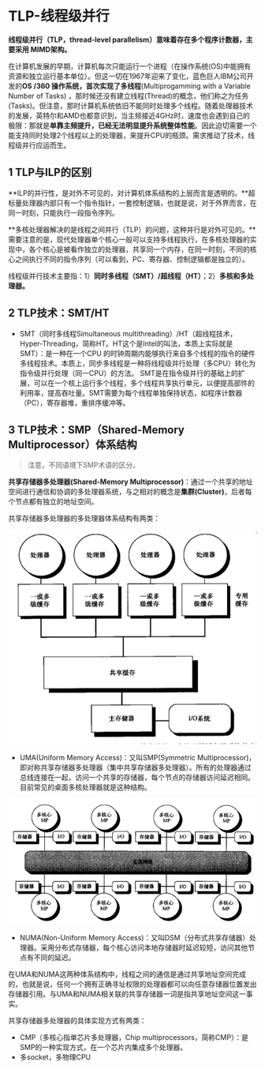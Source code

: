 ﻿# TLP-线程级并行

**线程级并行（TLP，thread-level parallelism）意味着存在多个程序计数器，主要采用 MIMD架构。**

在计算机发展的早期，计算机每次只能运行一个进程（在操作系统(OS)中能拥有资源和独立运行基本单位）。但这一切在1967年迎来了变化，蓝色巨人IBM公司开发的**OS /360 操作系统，首次实现了多线程**(Multiprogamming with a Variable Number of Tasks) ，那时候还没有建立线程(Thread)的概念，他们称之为任务(Tasks)。但注意，那时计算机系统依旧不能同时处理多个线程。随着处理器技术的发展，英特尔和AMD也都意识到，当主频接近4GHz时，速度也会遇到自己的极限：那就是**单靠主频提升，已经无法明显提升系统整体性能**。因此迫切需要一个能支持同时处理2个线程以上的处理器，来提升CPU的瓶颈。需求推动了技术，线程级并行应运而生。

## 1 TLP与ILP的区别 ##

**ILP的并行性，是对外不可见的，对计算机体系结构的上层而言是透明的。**超标量处理器内部只有一个指令指针，一套控制逻辑，也就是说，对于外界而言，在同一时刻，只能执行一段指令序列。

**多核处理器解决的是线程之间并行（TLP）的问题，这种并行是对外可见的。**需要注意的是，现代处理器单个核心一般可以支持多线程执行，在多核处理器的实现中，各个核心是被看作独立的处理器，共享同一个内存，在同一时刻，不同的核心之间执行不同的指令序列（可以看到，PC、寄存器、控制逻辑都是独立的）。

线程级并行技术主要指：1）**同时多线程（SMT）/超线程（HT）**；2）**多核和多处理器。**

## 2 TLP技术：SMT/HT ##

* SMT（同时多线程Simultaneous multithreading）/HT（超线程技术，Hyper-Threading，简称HT。HT这个是Intel的叫法，本质上实际就是SMT）：是一种在一个CPU 的时钟周期内能够执行来自多个线程的指令的硬件多线程技术。本质上，同步多线程是一种将线程级并行处理（多CPU）转化为指令级并行处理（同一CPU）的方法。 SMT是在指令级并行的基础上的扩展，可以在一个核上运行多个线程，多个线程共享执行单元，以便提高部件的利用率，提高吞吐量。SMT需要为每个线程单独保持状态，如程序计数器（PC），寄存器堆，重排序缓冲等。

## 3 TLP技术：SMP（Shared-Memory Multiprocessor）体系结构 ##

> 注意，不同语境下SMP术语的区分。

**共享存储器多处理器(Shared-Memory Multiprocessor)**：通过一个共享的地址空间进行通信和协调的多处理器系统，与之相对的概念是**集群(Cluster)**，后者每个节点都有独立的地址空间。

共享存储器多处理器的多处理器体系结构有两类：

![UMA](https://raw.githubusercontent.com/yixy4app/images/picgo/202208272135557.png)

* UMA(Uniform Memory Access)：又叫SMP(Symmetric Multiprocessor)，即对称共享存储器多处理器（集中共享存储器多处理器）。所有的处理器通过总线连接在一起，访问一个共享的存储器，每个节点的存储器访问延迟相同。目前常见的桌面多核处理器就是这种结构。

![NUMA](https://raw.githubusercontent.com/yixy4app/images/picgo/202208272137136.png)

* NUMA(Non-Uniform Memory Access)：又叫DSM（分布式共享存储器）处理器。采用分布式存储器，每个核心访问本地存储器时延迟较短，访问其他节点有不同的延迟。

在UMA和NUMA这两种体系结构中，线程之间的通信是通过共享地址空间完成的，也就是说，任何一个拥有正确寻址权限的处理器都可以向任意存储器位置发出存储器引用。与UMA和NUMA相关联的共享存储器一词是指共享地址空间这一事实。

共享存储器多处理器的具体实现方式有两类：

* CMP（多核心指单芯片多处理器，Chip multiprocessors，简称CMP）：是SMP的一种实现方式，在一个芯片内集成多个处理器。
* 多socket，多物理CPU



